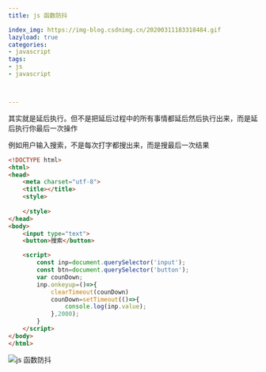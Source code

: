 ```yaml
---
title: js 函数防抖

index_img: https://img-blog.csdnimg.cn/20200311183318484.gif
lazyload: true
categories:
- javascript
tags:
- js
- javascript



---
```













其实就是延后执行。但不是把延后过程中的所有事情都延后然后执行出来，而是延后执行你最后一次操作


例如用户输入搜索，不是每次打字都搜出来，而是搜最后一次结果
```html
<!DOCTYPE html>
<html>
<head>
	<meta charset="utf-8">
	<title></title>
	<style>
		
	</style>
</head>
<body>
	<input type="text">
	<button>搜索</button>

	<script>
		const inp=document.querySelector('input');
		const btn=document.querySelector('button');
		var counDown;
		inp.onkeyup=()=>{
			clearTimeout(counDown)
			counDown=setTimeout(()=>{
				console.log(inp.value);
			},2000);
		}
	</script> 
</body>
</html>
```
![js 函数防抖](https://img-blog.csdnimg.cn/20200311183318484.gif)
